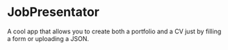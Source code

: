 # JobPresentator
A cool app that allows you to create both a portfolio and a CV just by filling a form or uploading a JSON.
